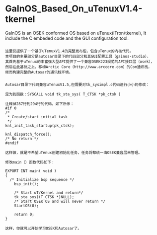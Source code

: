 GaInOS_Based_On_uTenuxV1.4-tkernel
===================================

GaInOS is an OSEK conformed OS based on uTenux(iTron/tkernel), It include the C embeded code and the GUI configuration tool.

###
    这里仅提供了一个基于uTenuxV1.4的完整发布包，包含uTenux的内核代码。
    本项目的主要部分是autosar目录下的代码部分和其GUI配置工具（gainos-studio），
    其首先基于uTenux的丰富强大型API提供了一个兼容OSEK223规范的API接口层（osek），
    然后在此基础之上，移植Arctic Core（http://www.arccore.com）的Com通讯栈，
    继而构建完整的Autosar的通讯栈环境。

###  
    Autosar目录下代码兼容uTenuxV1.5,但需要对tk_sysimpl.c代码进行小小的修改：
    
    定为到函数：SYSCALL void tk_sta_sys( T_CTSK *pk_ctsk )
    
    注释掉287行到294行的代码，如下所示：
    #if 0
    /*
     * Create/start initial task
     */
    knl_init_task_startup(pk_ctsk);

    knl_dispatch_force();
    /* No return */
    #endif
    
    这样做，就是不希望uTenux创建初始化任务，任务将都统一由OSEK兼容层来管理。
    
    修改main（）函数代码如下：
    
    EXPORT INT main( void )
    {
      /* Initialize bsp sequence */
        bsp_init();
        
    	/* Start uT/Kernel and return*/
    	tk_sta_sys((T_CTSK *)NULL);
        /* Start OSEK OS and will never return */
        StartOS(0);
        
    	return 0;
    }
    
    这样，你就可以开始学习OSEK和Autosar了。
    
    
